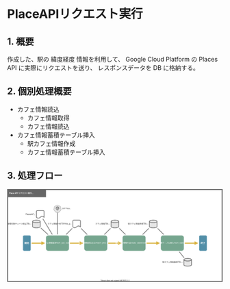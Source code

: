 # PlaceAPIリクエスト実行

## 1. 概要
作成した、駅の 緯度経度 情報を利用して、
Google Cloud Platform の Places API に実際にリクエストを送り、
レスポンスデータを DB に格納する。

## 2. 個別処理概要
- カフェ情報読込
  - カフェ情報取得
  - カフェ情報読込
- カフェ情報蓄積テーブル挿入
  - 駅カフェ情報作成
  - カフェ情報蓄積テーブル挿入

## 3. 処理フロー

![](01510203_PlacesAPIリクエスト実行_処理フロー図.drawio.svg)

